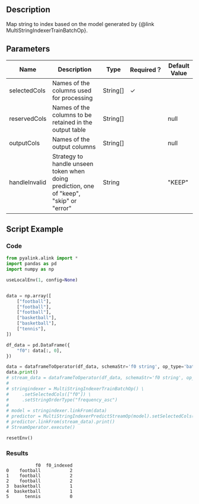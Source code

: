 ## Description
Map string to index based on the model generated by {@link MultiStringIndexerTrainBatchOp}.

## Parameters
| Name | Description | Type | Required？ | Default Value |
| --- | --- | --- | --- | --- |
| selectedCols | Names of the columns used for processing | String[] | ✓ |  |
| reservedCols | Names of the columns to be retained in the output table | String[] |  | null |
| outputCols | Names of the output columns | String[] |  | null |
| handleInvalid | Strategy to handle unseen token when doing prediction, one of "keep", "skip" or "error" | String |  | "KEEP" |

## Script Example
### Code
```python
from pyalink.alink import *
import pandas as pd
import numpy as np

useLocalEnv(1, config=None)


data = np.array([
    ["football"],
    ["football"],
    ["football"],
    ["basketball"],
    ["basketball"],
    ["tennis"],
])

df_data = pd.DataFrame({
    "f0": data[:, 0],
})

data = dataframeToOperator(df_data, schemaStr='f0 string', op_type='batch')
data.print()
# stream_data = dataframeToOperator(df_data, schemaStr='f0 string', op_type='stream')
#
# stringindexer = MultiStringIndexerTrainBatchOp() \
#     .setSelectedCols(["f0"]) \
#     .setStringOrderType("frequency_asc")
#
# model = stringindexer.linkFrom(data)
# predictor = MultiStringIndexerPredictStreamOp(model).setSelectedCols(["f0"]).setOutputCols(["f0_indexed"])
# predictor.linkFrom(stream_data).print()
# StreamOperator.execute()

resetEnv()

```

### Results

```
           f0  f0_indexed
0    football           2
1    football           2
2    football           2
3  basketball           1
4  basketball           1
5      tennis           0
```
